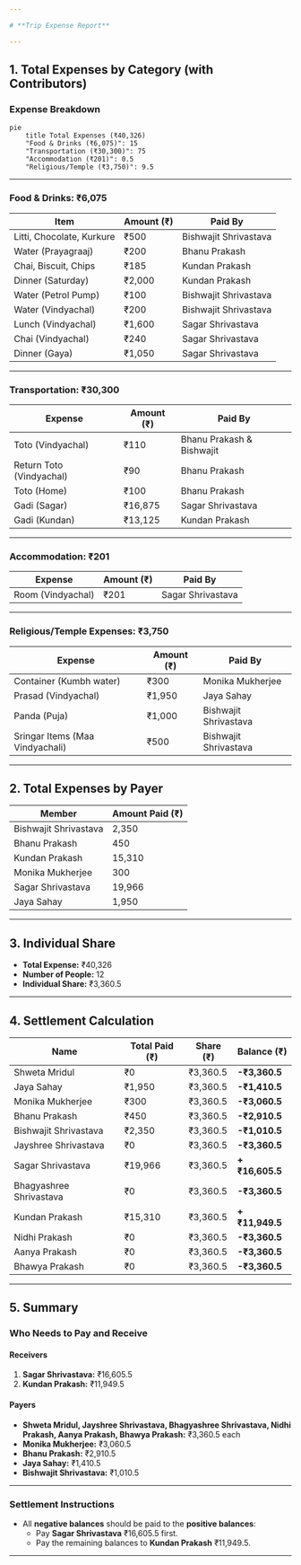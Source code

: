 ```yaml
---

# **Trip Expense Report**

---
```


## **1. Total Expenses by Category (with Contributors)**

### **Expense Breakdown**  
```mermaid
pie
    title Total Expenses (₹40,326)
    "Food & Drinks (₹6,075)": 15
    "Transportation (₹30,300)": 75
    "Accommodation (₹201)": 0.5
    "Religious/Temple (₹3,750)": 9.5
```

---

### **Food & Drinks: ₹6,075**  
| Item                      | Amount (₹) | Paid By                  |
|---------------------------|------------|--------------------------|
| Litti, Chocolate, Kurkure | ₹500       | Bishwajit Shrivastava    |
| Water (Prayagraaj)        | ₹200       | Bhanu Prakash            |
| Chai, Biscuit, Chips      | ₹185       | Kundan Prakash           |
| Dinner (Saturday)         | ₹2,000     | Kundan Prakash           |
| Water (Petrol Pump)       | ₹100       | Bishwajit Shrivastava    |
| Water (Vindyachal)        | ₹200       | Bishwajit Shrivastava    |
| Lunch (Vindyachal)        | ₹1,600     | Sagar Shrivastava        |
| Chai (Vindyachal)         | ₹240       | Sagar Shrivastava        |
| Dinner (Gaya)             | ₹1,050     | Sagar Shrivastava        |

---

### **Transportation: ₹30,300**  
| Expense                    | Amount (₹) | Paid By                  |
|----------------------------|------------|--------------------------|
| Toto (Vindyachal)          | ₹110       | Bhanu Prakash & Bishwajit|
| Return Toto (Vindyachal)   | ₹90        | Bhanu Prakash            |
| Toto (Home)                | ₹100       | Bhanu Prakash            |
| Gadi (Sagar)               | ₹16,875    | Sagar Shrivastava        |
| Gadi (Kundan)              | ₹13,125    | Kundan Prakash           |

---

### **Accommodation: ₹201**  
| Expense         | Amount (₹) | Paid By         |
|-----------------|------------|-----------------|
| Room (Vindyachal) | ₹201     | Sagar Shrivastava |

---

### **Religious/Temple Expenses: ₹3,750**  
| Expense                        | Amount (₹) | Paid By               |
|--------------------------------|------------|-----------------------|
| Container (Kumbh water)        | ₹300       | Monika Mukherjee      |
| Prasad (Vindyachal)            | ₹1,950     | Jaya Sahay            |
| Panda (Puja)                   | ₹1,000     | Bishwajit Shrivastava |
| Sringar Items (Maa Vindyachali)| ₹500       | Bishwajit Shrivastava |

---

## **2. Total Expenses by Payer**

| Member               | Amount Paid (₹) |
|----------------------|-----------------|
| Bishwajit Shrivastava | 2,350           |
| Bhanu Prakash         | 450             |
| Kundan Prakash        | 15,310          |
| Monika Mukherjee      | 300             |
| Sagar Shrivastava     | 19,966          |
| Jaya Sahay            | 1,950           |

---

## **3. Individual Share**  
- **Total Expense:** ₹40,326  
- **Number of People:** 12  
- **Individual Share:** ₹3,360.5  

---

## **4. Settlement Calculation**

| **Name**                  | **Total Paid (₹)** | **Share (₹)** | **Balance (₹)**         |
|---------------------------|--------------------|---------------|-------------------------|
| Shweta Mridul             | ₹0                | ₹3,360.5      | **-₹3,360.5**          |
| Jaya Sahay                | ₹1,950            | ₹3,360.5      | **-₹1,410.5**          |
| Monika Mukherjee          | ₹300              | ₹3,360.5      | **-₹3,060.5**          |
| Bhanu Prakash             | ₹450              | ₹3,360.5      | **-₹2,910.5**          |
| Bishwajit Shrivastava     | ₹2,350            | ₹3,360.5      | **-₹1,010.5**          |
| Jayshree Shrivastava      | ₹0                | ₹3,360.5      | **-₹3,360.5**          |
| Sagar Shrivastava         | ₹19,966           | ₹3,360.5      | **+₹16,605.5**         |
| Bhagyashree Shrivastava   | ₹0                | ₹3,360.5      | **-₹3,360.5**          |
| Kundan Prakash            | ₹15,310           | ₹3,360.5      | **+₹11,949.5**         |
| Nidhi Prakash             | ₹0                | ₹3,360.5      | **-₹3,360.5**          |
| Aanya Prakash             | ₹0                | ₹3,360.5      | **-₹3,360.5**          |
| Bhawya Prakash            | ₹0                | ₹3,360.5      | **-₹3,360.5**          |

---

## **5. Summary**

### **Who Needs to Pay and Receive**
#### **Receivers**  
1. **Sagar Shrivastava:** ₹16,605.5  
2. **Kundan Prakash:** ₹11,949.5  

#### **Payers**  
- **Shweta Mridul, Jayshree Shrivastava, Bhagyashree Shrivastava, Nidhi Prakash, Aanya Prakash, Bhawya Prakash:** ₹3,360.5 each  
- **Monika Mukherjee:** ₹3,060.5  
- **Bhanu Prakash:** ₹2,910.5  
- **Jaya Sahay:** ₹1,410.5  
- **Bishwajit Shrivastava:** ₹1,010.5  

---

### **Settlement Instructions**
- All **negative balances** should be paid to the **positive balances**:  
  - Pay **Sagar Shrivastava** ₹16,605.5 first.  
  - Pay the remaining balances to **Kundan Prakash** ₹11,949.5.

---
